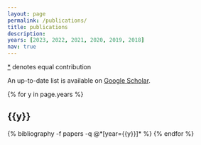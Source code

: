 ```yaml
---
layout: page
permalink: /publications/
title: publications
description:  
years: [2023, 2022, 2021, 2020, 2019, 2018]
nav: true
---
```

[\*]() denotes equal contribution

An up-to-date list is available on [Google Scholar](https://scholar.google.com/citations?user=517t5gEAAAAJ).

<div class="publications">

{% for y in page.years %}
  <h2 class="year">{{y}}</h2>
  {% bibliography -f papers -q @*[year={{y}}]* %}
{% endfor %}

</div>

